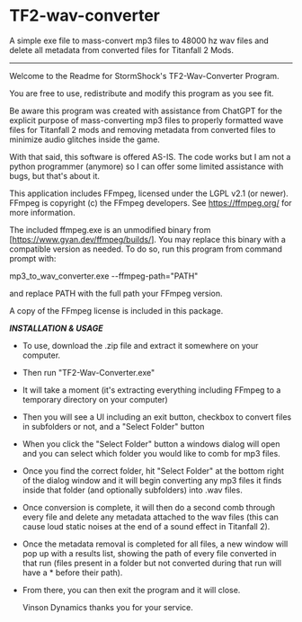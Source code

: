 # **TF2-wav-converter**

A simple exe file to mass-convert mp3 files to 48000 hz wav files and delete all metadata from converted files for Titanfall 2 Mods.

-------------------------------------------------------------------------------------------------------------------------------------

Welcome to the Readme for StormShock's TF2-Wav-Converter Program. 

You are free to use, redistribute and modify this program
as you see fit.

Be aware this program was created with assistance from ChatGPT for the explicit
purpose of mass-converting mp3 files to properly formatted wave files for Titanfall 2 mods and
removing metadata from converted files to minimize audio glitches inside the game.

With that said, this software is offered AS-IS. The code works but I am not a python programmer
(anymore) so I can offer some limited assistance with bugs, but that's about it.

This application includes FFmpeg, licensed under the LGPL v2.1 (or newer).
FFmpeg is copyright (c) the FFmpeg developers.
See https://ffmpeg.org/ for more information.

The included ffmpeg.exe is an unmodified binary from [https://www.gyan.dev/ffmpeg/builds/].
You may replace this binary with a compatible version as needed. To do so, run this program
from command prompt with:

mp3_to_wav_converter.exe --ffmpeg-path="PATH" 

and replace PATH with the full path your FFmpeg version.

A copy of the FFmpeg license is included in this package.



***INSTALLATION & USAGE***

- To use, download the .zip file and extract it somewhere on your computer.
- Then run "TF2-Wav-Converter.exe"
- It will take a moment (it's extracting everything including FFmpeg to a temporary directory on your computer)
- Then you will see a UI including an exit button, checkbox to convert files in subfolders or not, and a "Select Folder" button
- When you click the "Select Folder" button a windows dialog will open and you can select which folder you would like to comb for mp3 files.
- Once you find the correct folder, hit "Select Folder" at the bottom right of the dialog window and it will begin converting any mp3 files it finds inside that folder (and optionally subfolders) into .wav files.
- Once conversion is complete, it will then do a second comb through every file and delete any metadata attached to the wav files (this can cause loud static noises at the end of a sound effect in Titanfall 2).
- Once the metadata removal is completed for all files, a new window will pop up with a results list, showing the path of every file converted in that run (files present in a folder but not converted during that run will have a * before their path).
- From there, you can then exit the program and it will close.

  Vinson Dynamics thanks you for your service.
